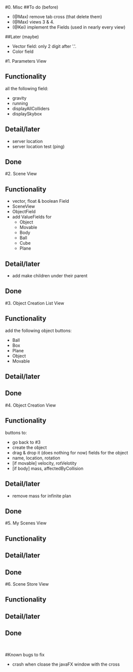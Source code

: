 #0. Misc 
##To do (before)
- (@Max) remove tab cross (that delete them)
- (@Max) views 3 & 4. 
- (@Kei) implement the Fields (used in nearly every view)

##Later (maybe)
- Vector field: only 2 digit after '.'.
- Color field


#1. Parameters View
## Functionality
all the following field: 
- gravity 
- running
- displayAllColliders
- displaySkybox

## Detail/later
- server location
- server location test (ping)

## Done

#2. Scene View
## Functionality
- vector, float & boolean Field
- SceneView
- ObjectField
- add ValueFields for 
  - Object
  - Movable
  - Body
  - Ball
  - Cube
  - Plane

## Detail/later
- add make children under their parent

## Done

#3. Object Creation List View
## Functionality
add the following object buttons:
- Ball
- Box
- Plane
- Object
- Movable

## Detail/later

## Done


#4. Object Creation View
## Functionality
buttons to:
- go back to #3
- create the object
- drag & drop it (does nothing for now)
fields for the object
- name, location, rotation
- [if movable] velocity, rotVelotity
- [if body] mass, affectedByCollision

## Detail/later
- remove mass for infinite plan

## Done


#5. My Scenes View
## Functionality

## Detail/later

## Done


#6. Scene Store View
## Functionality

## Detail/later

## Done



<br>

#Known bugs to fix
- crash when cloase the javaFX window with the cross
